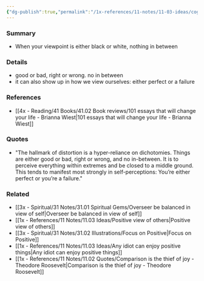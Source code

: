 ```yaml
---
{"dg-publish":true,"permalink":"/1x-references/11-notes/11-03-ideas/cognitive-biases-polarization/","title":"Cognitive biases - Polarization","created":"2024-02-14T20:18:34.319+03:00","updated":"2024-02-14T20:18:34.319+03:00"}
---
```



### Summary
- When your viewpoint is either black or white, nothing in between

### Details
- good or bad, right or wrong. no in between
- it can also show up in how we view ourselves: either perfect or a failure

### References
- [[4x - Reading/41 Books/41.02 Book reviews/101 essays that will change your life - Brianna Wiest\|101 essays that will change your life - Brianna Wiest]]

### Quotes
- "The hallmark of distortion is a hyper-reliance on dichotomies. Things are either good or bad, right or wrong, and no in-between. It is to perceive everything within extremes and be closed to a middle ground. This tends to manifest most strongly in self-perceptions: You’re either perfect or you’re a failure."

### Related
- [[3x - Spiritual/31 Notes/31.01 Spiritual Gems/Overseer be balanced in view of self\|Overseer be balanced in view of self]]
- [[1x - References/11 Notes/11.03 Ideas/Positive view of others\|Positive view of others]]
- [[3x - Spiritual/31 Notes/31.02 Illustrations/Focus on Positive\|Focus on Positive]]
- [[1x - References/11 Notes/11.03 Ideas/Any idiot can enjoy positive things\|Any idiot can enjoy positive things]]
- [[1x - References/11 Notes/11.02 Quotes/Comparison is the thief of joy - Theodore Roosevelt\|Comparison is the thief of joy - Theodore Roosevelt]]